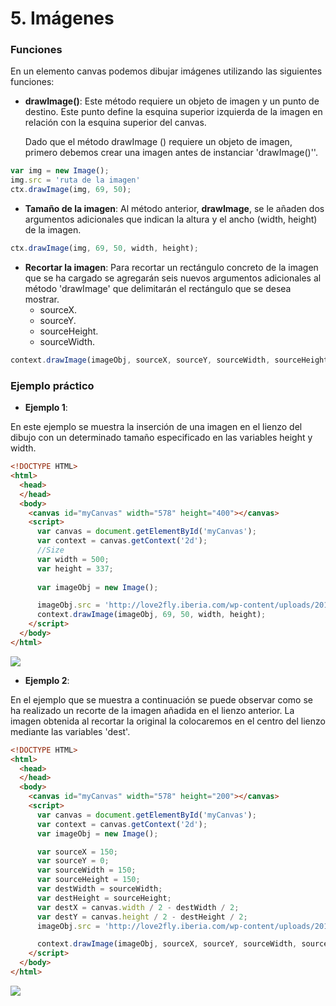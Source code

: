 # 5. Imágenes

### Funciones

En un elemento canvas podemos dibujar imágenes utilizando las siguientes funciones:

- **drawImage()**: Este método requiere un objeto de imagen y un punto de destino. Este punto
define la esquina superior izquierda de la imagen en relación con la esquina superior del canvas. 

    Dado que el método drawImage () requiere un objeto de imagen, primero debemos crear una imagen antes de instanciar 'drawImage()''.

```javascript
var img = new Image();
img.src = 'ruta de la imagen'
ctx.drawImage(img, 69, 50);
```

- **Tamaño de la imagen**: Al método anterior, **drawImage**, se le añaden dos argumentos adicionales que indican la altura y el ancho (width, height) de la imagen.

```javascript
ctx.drawImage(img, 69, 50, width, height);
```

- **Recortar la imagen**: Para recortar un rectángulo concreto de la imagen que se ha cargado se agregarán seis nuevos argumentos adicionales al método 'drawImage' que delimitarán el rectángulo que se desea mostrar.
    - sourceX.
    - sourceY.
    - sourceHeight.
    - sourceWidth.

```javascript
context.drawImage(imageObj, sourceX, sourceY, sourceWidth, sourceHeight, destX, destY, destWidth, destHeight);
```


### Ejemplo práctico


- **Ejemplo 1**:

En este ejemplo se muestra la inserción de una imagen en el lienzo del dibujo con un determinado tamaño especificado en las variables height y width.

```html
<!DOCTYPE HTML>
<html>
  <head>
  </head>
  <body>
    <canvas id="myCanvas" width="578" height="400"></canvas>
    <script>
      var canvas = document.getElementById('myCanvas');
      var context = canvas.getContext('2d');
      //Size 
      var width = 500;
      var height = 337;
      
      var imageObj = new Image();

      imageObj.src = 'http://love2fly.iberia.com/wp-content/uploads/2016/04/L2F-Mar-16-pic-Spain-Canary-Islands-La-Palma-mountains-Borisov.jpg';
  	  context.drawImage(imageObj, 69, 50, width, height);  
    </script>
  </body>
</html> 
```

![](https://s27.postimg.org/f0lf7h4ub/la_Palma.png)


- **Ejemplo 2**:

En el ejemplo que se muestra a continuación se puede observar como se ha realizado un recorte de la imagen añadida en el lienzo anterior.
La imagen obtenida al recortar la original la colocaremos en el centro del lienzo mediante las variables 'dest'.

```html
<!DOCTYPE HTML>
<html>
  <head>
  </head>
  <body>
    <canvas id="myCanvas" width="578" height="200"></canvas>
    <script>
      var canvas = document.getElementById('myCanvas');
      var context = canvas.getContext('2d');
      var imageObj = new Image();

      var sourceX = 150;
      var sourceY = 0;
      var sourceWidth = 150;
      var sourceHeight = 150;
      var destWidth = sourceWidth;
      var destHeight = sourceHeight;
      var destX = canvas.width / 2 - destWidth / 2;
      var destY = canvas.height / 2 - destHeight / 2;
      imageObj.src = 'http://love2fly.iberia.com/wp-content/uploads/2016/04/L2F-Mar-16-pic-Spain-Canary-Islands-La-Palma-mountains-Borisov.jpg';

      context.drawImage(imageObj, sourceX, sourceY, sourceWidth, sourceHeight, destX, destY, destWidth, destHeight);
    </script>
  </body>
</html>      
```

![](https://s27.postimg.org/tp6nsb2er/recorte.png)
